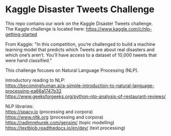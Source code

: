 # Kaggle Disaster Tweets Challenge
This repo contains our work on the Kaggle Disaster Tweets challenge.  
The Kaggle challenge is located here: https://www.kaggle.com/c/nlp-getting-started

From Kaggle: "In this competition, you’re challenged to build a machine learning model that predicts which Tweets are about real disasters and which one’s aren’t. You’ll have access to a dataset of 10,000 tweets that were hand classified."

This challenge focuses on Natural Language Processing (NLP).

Introductory reading to NLP:  
https://becominghuman.ai/a-simple-introduction-to-natural-language-processing-ea66a1747b32  
https://www.geeksforgeeks.org/python-nlp-analysis-of-restaurant-reviews/

NLP libraries:  
https://spacy.io (processing and corpora)  
https://www.nltk.org (processing and corpora)  
https://radimrehurek.com/gensim/ (topic modelling)  
https://textblob.readthedocs.io/en/dev/ (text processing)
